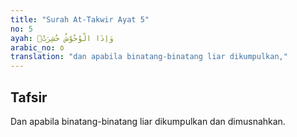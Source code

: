 ```yaml
---
title: "Surah At-Takwir Ayat 5"
no: 5
ayah: وَاِذَا الْوُحُوْشُ حُشِرَتْۖ
arabic_no: ٥
translation: "dan apabila binatang-binatang liar dikumpulkan,"
---
```


## Tafsir

Dan apabila binatang-binatang liar dikumpulkan dan dimusnahkan.